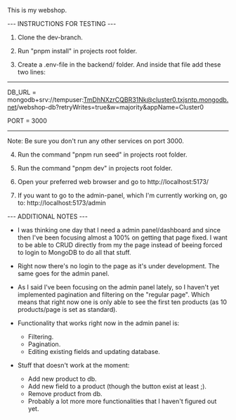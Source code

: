This is my webshop.


--- INSTRUCTIONS FOR TESTING ---

1. Clone the dev-branch.

2. Run "pnpm install" in projects root folder.
   
3. Create a .env-file in the backend/ folder. And inside that file add these two lines:

---------------

   DB_URL = mongodb+srv://tempuser:TmDhNXzrCQBR31Nk@cluster0.txjsntp.mongodb.net/webshop-db?retryWrites=true&w=majority&appName=Cluster0

   PORT = 3000

---------------

   Note: Be sure you don't run any other services on port 3000.

4. Run the command "pnpm run seed" in projects root folder.

5. Run the command "pnpm dev" in projects root folder.

6. Open your preferred web browser and go to http://localhost:5173/

7. If you want to go to the admin-panel, which I'm currently working on, go to: http://localhost:5173/admin


--- ADDITIONAL NOTES ---

* I was thinking one day that I need a admin panel/dashboard and since then I've been focusing almost a 100% on getting that page fixed. I want to
  be able to CRUD directly from my the page instead of beeing forced to login to MongoDB to do all that stuff.

* Right now there's no login to the page as it's under development. The same goes for the admin panel.

* As I said I've been focusing on the admin panel lately, so I haven't yet implemented pagination and filtering on the "regular page". Which means
  that right now one is only able to see the first ten products (as 10 products/page is set as standard).

* Functionality that works right now in the admin panel is:
  - Filtering.
  - Pagination.
  - Editing existing fields and updating database.
 
* Stuff that doesn't work at the moment:
  - Add new product to db.
  - Add new field to a product (though the button exist at least ;).
  - Remove product from db.
  - Probably a lot more more functionalities that I haven't figured out yet.
